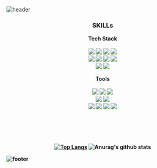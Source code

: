 ![header](https://capsule-render.vercel.app/api?type=waving&color=D2E5A8&height=300&section=header&text=Hello,%20Seyoung's%20Github&fontSize=70)

<div align=center>
 <h3><b>SKILLs<b></h3>

 Tech Stack <br><br>
 <img src="https://img.shields.io/badge/Java-018EF5?style=flat-square&logo=JAVA&logoColor=white"/>
 <img src="https://img.shields.io/badge/Android-3DDC84?style=flat-square&logo=Android&logoColor=white"/>
 <img src="https://img.shields.io/badge/C-FFB80B?style=flat-square&logo=C&logoColor=white"/>
 <img src="https://img.shields.io/badge/Python-528DD7?style=flat-square&logo=Python&logoColor=black"/>
  <br>
 <img src="https://img.shields.io/badge/Html-CC6699?style=flat-square&logo=html&logoColor=white"/>
 <img src="https://img.shields.io/badge/CSS-FF7F7F?style=flat-square&logo=css&logoColor=black"/>
 <img src="https://img.shields.io/badge/JavaScript-FFE200?style=flat-square&logo=JavaScript&logoColor=white"/>
 <img src="https://img.shields.io/badge/SpringBoot-0ABF53?style=flat-square&logo=SpringBoot&logoColor=white"/>
  <br>
 <img src="https://img.shields.io/badge/React-02A9FF?style=flat-square&logo=React&logoColor=white"/>
 <img src="https://img.shields.io/badge/Node-9999FF?style=flat-square&logo=React&logoColor=white"/>
 
 Tools <br><br>
  <img src="https://img.shields.io/badge/VisualStudioCode-94399E?style=flat-square&logo=VisualStudioCode&logoColor=white"/>
 <img src="https://img.shields.io/badge/IntelliJ-00274E?style=flat-square&logo=IntelliJ&logoColor=white"/>
 <img src="https://img.shields.io/badge/Eclipse-F6F6F6?style=flat-square&logo=Eclipse&logoColor=black"/>
 <br>
 <img src="https://img.shields.io/badge/MongoDB-FFB71B?style=flat-square&logo=MySQL&logoColor=white"/>
 <img src="https://img.shields.io/badge/MySQL-FF66AA?style=flat-square&logo=MySQL&logoColor=white"/>
 <br>
 <img src="https://img.shields.io/badge/RStudio-0093DD?style=flat-square&logo=RStudio&logoColor=white"/>
 <img src="https://img.shields.io/badge/AndroidStudio-FFDD00?style=flat-square&logo=AndroidStudio&logoColor=13324B"/>
 <img src="https://img.shields.io/badge/3DMax-0AC18E?style=flat-square&logo=3dMax&logoColor=black"/>
 <img src="https://img.shields.io/badge/GitHub-F64935?style=flat-square&logo=GitHub&logoColor=white"/>
 <br><br>
  #
  <br>
 
  
  

  [![Top Langs](https://github-readme-stats.vercel.app/api/top-langs/?username=seyoung712)](https://github.com/anuraghazra/github-readme-stats)
  ![Anurag's github stats](https://github-readme-stats.vercel.app/api?username=seyoung712&show_icons=true&theme=swift)
</div>
  
   ![footer](https://capsule-render.vercel.app/api?type=waving&color=D2E5A8&height=300&section=footer)
